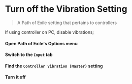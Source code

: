 # Turn off the Vibration Setting

> A Path of Exile setting that pertains to controllers

If using controller on PC, disable vibrations;

<steps level="4">

#### Open Path of Exile's Options menu

#### Switch to the `Input` tab

#### Find the `Controller Vibration (Master)` setting

#### Turn it off

</steps>
